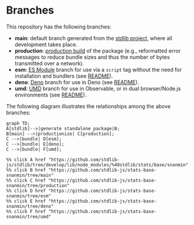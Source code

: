<!--

@license Apache-2.0

Copyright (c) 2022 The Stdlib Authors.

Licensed under the Apache License, Version 2.0 (the "License");
you may not use this file except in compliance with the License.
You may obtain a copy of the License at

    http://www.apache.org/licenses/LICENSE-2.0

Unless required by applicable law or agreed to in writing, software
distributed under the License is distributed on an "AS IS" BASIS,
WITHOUT WARRANTIES OR CONDITIONS OF ANY KIND, either express or implied.
See the License for the specific language governing permissions and
limitations under the License.

-->

# Branches

This repository has the following branches:

-   **main**: default branch generated from the [stdlib project][stdlib-url], where all development takes place.
-   **production**: [production build][production-url] of the package (e.g., reformatted error messages to reduce bundle sizes and thus the number of bytes transmitted over a network).
-   **esm**: [ES Module][esm-url] branch for use via a `script` tag without the need for installation and bundlers (see [README][esm-readme]).
-   **deno**: [Deno][deno-url] branch for use in Deno (see [README][deno-readme]).
-   **umd**: [UMD][umd-url] branch for use in Observable, or in dual browser/Node.js environments (see [README][umd-readme]).

The following diagram illustrates the relationships among the above branches:

```mermaid
graph TD;
A[stdlib]-->|generate standalone package|B;
B[main] -->|productionize| C[production];
C -->|bundle| D[esm];
C -->|bundle| E[deno];
C -->|bundle| F[umd];

%% click A href "https://github.com/stdlib-js/stdlib/tree/develop/lib/node_modules/%40stdlib/stats/base/snanmin"
%% click B href "https://github.com/stdlib-js/stats-base-snanmin/tree/main"
%% click C href "https://github.com/stdlib-js/stats-base-snanmin/tree/production"
%% click D href "https://github.com/stdlib-js/stats-base-snanmin/tree/esm"
%% click E href "https://github.com/stdlib-js/stats-base-snanmin/tree/deno"
%% click F href "https://github.com/stdlib-js/stats-base-snanmin/tree/umd"
```

[stdlib-url]: https://github.com/stdlib-js/stdlib/tree/develop/lib/node_modules/%40stdlib/stats/base/snanmin
[production-url]: https://github.com/stdlib-js/stats-base-snanmin/tree/production
[deno-url]: https://github.com/stdlib-js/stats-base-snanmin/tree/deno
[deno-readme]: https://github.com/stdlib-js/stats-base-snanmin/blob/deno/README.md
[umd-url]: https://github.com/stdlib-js/stats-base-snanmin/tree/umd
[umd-readme]: https://github.com/stdlib-js/stats-base-snanmin/blob/umd/README.md
[esm-url]: https://github.com/stdlib-js/stats-base-snanmin/tree/esm
[esm-readme]: https://github.com/stdlib-js/stats-base-snanmin/blob/esm/README.md